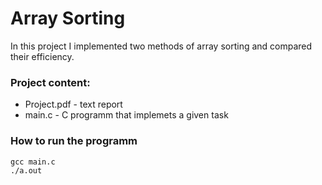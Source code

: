 # Array Sorting

In this project I implemented two methods of array sorting and compared their efficiency.

### Project content:
 * Project.pdf - text report
 * main.c - C programm that implemets a given task

### How to run the programm
```
gcc main.c 
./a.out
```